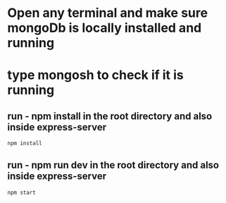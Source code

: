 # Open any terminal and make sure mongoDb is locally installed and running 
# type mongosh to check if it is running

## run - npm install in the root directory and also inside express-server
```bash
npm install
```

## run - npm run dev in the root directory and also inside express-server
```bash
npm start
```
